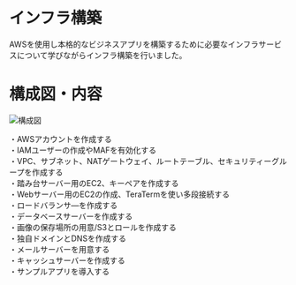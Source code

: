 
 # インフラ構築

AWSを使用し本格的なビジネスアプリを構築するために必要なインフラサービスについて学びながらインフラ構築を行いました。  


<h1 text="center">

 # 構成図・内容
 
![構成図](https://user-images.githubusercontent.com/112589360/192640886-a7d5c902-fa1c-442b-bfac-cdc1edd16ebd.jpg)
 
 ・AWSアカウントを作成する  
 ・IAMユーザーの作成やMAFを有効化する  
 ・VPC、サブネット、NATゲートウェイ、ルートテーブル、セキュリティーグループを作成する  
 ・踏み台サーバー用のEC2、キーペアを作成する  
 ・Webサーバー用のEC2の作成、TeraTermを使い多段接続する  
 ・ロードバランサ―を作成する  
 ・データベースサーバーを作成する  
 ・画像の保存場所の用意/S3とロールを作成する  
 ・独自ドメインとDNSを作成する  
 ・メールサーバーを用意する  
 ・キャッシュサーバーを作成する  
 ・サンプルアプリを導入する  
